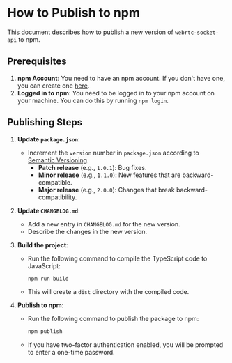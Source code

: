 # How to Publish to npm

This document describes how to publish a new version of `webrtc-socket-api` to npm.

## Prerequisites

1.  **npm Account**: You need to have an npm account. If you don't have one, you can create one [here](https://www.npmjs.com/signup).
2.  **Logged in to npm**: You need to be logged in to your npm account on your machine. You can do this by running `npm login`.

## Publishing Steps

1.  **Update `package.json`**:
    -   Increment the `version` number in `package.json` according to [Semantic Versioning](https://semver.org/).
        -   **Patch release** (e.g., `1.0.1`): Bug fixes.
        -   **Minor release** (e.g., `1.1.0`): New features that are backward-compatible.
        -   **Major release** (e.g., `2.0.0`): Changes that break backward-compatibility.

2.  **Update `CHANGELOG.md`**:
    -   Add a new entry in `CHANGELOG.md` for the new version.
    -   Describe the changes in the new version.

3.  **Build the project**:
    -   Run the following command to compile the TypeScript code to JavaScript:
        ```bash
        npm run build
        ```
    -   This will create a `dist` directory with the compiled code.

4.  **Publish to npm**:
    -   Run the following command to publish the package to npm:
        ```bash
        npm publish
        ```
    -   If you have two-factor authentication enabled, you will be prompted to enter a one-time password.
